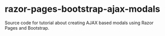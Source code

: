 # razor-pages-bootstrap-ajax-modals
Source code for tutorial about creating AJAX based modals using Razor Pages and Bootstrap.
